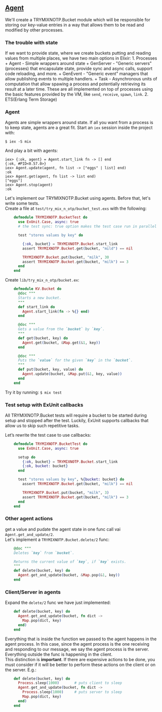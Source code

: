 ## [Agent](http://elixir-lang.org/getting-started/mix-otp/agent.html)
We'll create a TRYMIXNOTP.Bucket module which will be responsible for storing our key-value entries in a way that allows them to be read and modified by other processes.
### The trouble with state
If we want to provide state, where we create buckets putting and reading values from multiple places, we have two main options in Elixir:
    1. Processes
        + Agent - Simple wrappers around state
        + GenServer - "Generic servers"(processes) that encapsulate state, provide sync and async calls, support code reloading, and more.
        + GenEvent - "Generic event" managers that allow publishing events to multiple handlers.
        + Task - Asynchronous units of computation that allow spawing a process and potentially retrieving its result at a later time.
    These are all implemented on top of processes using the basic features provided by the VM, like `send`, `receive`, `spawn`, `link`.
    2. ETS(Erlang Term Storage)

### Agent
Agents are simple wrappers around state. If all you want from a process is to keep state, agents are a great fit. Start an `iex` session inside the project with:

    $ iex -S mix
And play a bit with agents:
    
    iex> {:ok, agent} = Agent.start_link fn -> [] end
    {:ok, #PID<0.57.0>}
    iex> Agent.update(agent, fn list -> ["eggs" | list] end)
    :ok
    iex> Agent.get(agent, fn list -> list end)
    ["eggs"]
    iex> Agent.stop(agent)
    :ok

Let's implement our TRYMIXNOTP.Bucket using agents. Before that, let's write some tests.   
Create a file at `test/try_mix_n_otp/bucket_test.exs` with the following:
``` elixir
    defmodule TRYMIXNOTP.BucketTest do 
      use ExUnit.Case, async: true
      # the test sync: true option makes the test case run in parallel with other :async test cases

      test "stores values by key" do

        {:ok, bucket} = TRYMIXNOTP.Bucket.start_link
        assert TRYMIXNOTP.Bucket.get(bucket, "mild") == nil

        TRYMIXNOTP.Bucket.put(bucket, "milk", 30
        assert TRYMIXNOTP.Bucket.get(bucket, "milk") == 3
      end
    end
```

Create `lib/try_mix_n_otp/bucket.ex`:

``` elixir
    defmodule KV.Bucket do
      @doc """
      Starts a new bucket.
      """
      def start_link do
        Agent.start_link(fn -> %{} end)
      end

      @doc """
      Gets a value from the `bucket` by `key`.
      """
      def get(bucket, key) do
        Agent.get(bucket, &Map.get(&1, key))
      end

      @doc """
      Puts the `value` for the given `key` in the `bucket`.
      """
      def put(bucket, key, value) do
        Agent.update(bucket, &Map.put(&1, key, value))
      end
    end
```
Try it by running: `$ mix test`

### Test setup with ExUnit callbacks
All TRYMIXNOTP.Bucket tests will require a bucket to be started during setup and stopped after the test. Luckily, ExUnit supports callbacks that allow us to skip such repetitive tasks.   

Let’s rewrite the test case to use callbacks:

``` elixir
    defmodule TRYMIXNOTP.BucketTest do
      use ExUnit.Case, async: true

      setup do
        {:ok, bucket} = TRYMIXNOTP.Bucket.start_link
        {:ok, bucket: bucket}
      end

      test "stores values by key", %{bucket: bucket} do
        assert TRYMIXNOTP.Bucket.get(bucket, "milk") == nil

        TRYMIXNOTP.Bucket.put(bucket, "milk", 3)
        assert TRYMIXNOTP.Bucket.get(bucket, "milk") == 3
      end
    end
```

### Other agent actions
get a value and pudate the agent state in one func call vai `Agent.get_and_update/2`.   
Let's implement a `TRYMIXNOTP.Bucket.delete/2` func:
    
``` elixir
    @doc """
    Deletes `key` from `bucket`.

    Returns the current value of `key`, if `key` exists.
    """
    def delete(bucket, key) do
      Agent.get_and_update(bucket, &Map.pop(&1, key))
    end
```

### Client/Server in agents
Expand the `delete/2` func we have just implemented:
    
``` elixir
    def delete(bucket, key) do
      Agent.get_and_update(bucket, fn dict ->
        Map.pop(dict, key)
      end)
    end
```
Everything that is inside the function we passed to the agent happens in the agent process. In this case, since the agent process is the one receiving and responding to our message, we say the agent process is the server. Everything outside the func is happening in the client.  
This distinction is **important**. If there are expensive actions to be done, you must consider if it will be better to perform these actions on the client or on the server. E.g.:

``` elixir    
    def delete(bucket, key) do
      Process.sleep(1000)       # puts client to sleep
      Agent.get_and_update(bucket, fn dict ->
        Process.sleep(1000)     # puts server to sleep
        Map.pop(dict, key)
      end)
    end
```
